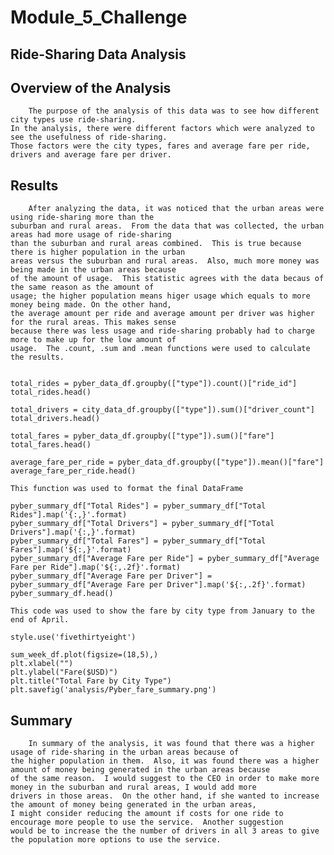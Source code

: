 # Module_5_Challenge


## Ride-Sharing Data Analysis

## Overview of the Analysis

		The purpose of the analysis of this data was to see how different city types use ride-sharing.
	In the analysis, there were different factors which were analyzed to see the usefulness of ride-sharing.
	Those factors were the city types, fares and average fare per ride, drivers and average fare per driver.

## Results

		After analyzing the data, it was noticed that the urban areas were using ride-sharing more than the
	suburban and rural areas.  From the data that was collected, the urban areas had more usage of ride-sharing 
	than the suburban and rural areas combined.  This is true because there is higher population in the urban 
	areas versus the suburban and rural areas.  Also, much more money was being made in the urban areas because 
	of the amount of usage.  This statistic agrees with the data becaus of the same reason as the amount of
	usage; the higher population means higer usage which equals to more money being made. On the other hand, 
	the average amount per ride and average amount per driver was higher for the rural areas. This makes sense 
	because there was less usage and ride-sharing probably had to charge more to make up for the low amount of 
	usage.  The .count, .sum and .mean functions were used to calculate the results.


	total_rides = pyber_data_df.groupby(["type"]).count()["ride_id"]
	total_rides.head()

	total_drivers = city_data_df.groupby(["type"]).sum()["driver_count"]
	total_drivers.head()

	total_fares = pyber_data_df.groupby(["type"]).sum()["fare"]
	total_fares.head()

	average_fare_per_ride = pyber_data_df.groupby(["type"]).mean()["fare"]
	average_fare_per_ride.head()
	
	This function was used to format the final DataFrame

	pyber_summary_df["Total Rides"] = pyber_summary_df["Total Rides"].map('{:,}'.format)
	pyber_summary_df["Total Drivers"] = pyber_summary_df["Total Drivers"].map('{:,}'.format)
	pyber_summary_df["Total Fares"] = pyber_summary_df["Total Fares"].map('${:,}'.format)
	pyber_summary_df["Average Fare per Ride"] = pyber_summary_df["Average Fare per Ride"].map('${:,.2f}'.format)
	pyber_summary_df["Average Fare per Driver"] = pyber_summary_df["Average Fare per Driver"].map('${:,.2f}'.format)
	pyber_summary_df.head()

	This code was used to show the fare by city type from January to the end of April.

	style.use('fivethirtyeight')

	sum_week_df.plot(figsize=(18,5),)
	plt.xlabel("")
	plt.ylabel("Fare($USD)")
	plt.title("Total Fare by City Type")
	plt.savefig('analysis/Pyber_fare_summary.png')


## Summary
	
		In summary of the analysis, it was found that there was a higher usage of ride-sharing in the urban areas because of 
	the higher population in them.  Also, it was found there was a higher amount of money being generated in the urban areas because
	of the same reason.  I would suggest to the CEO in order to make more money in the suburban and rural areas, I would add more
	drivers in those areas.  On the other hand, if she wanted to increase the amount of money being generated in the urban areas,
	I might consider reducing the amount if costs for one ride to encourage more people to use the service.  Another suggestion
	would be to increase the the number of drivers in all 3 areas to give the population more options to use the service.
